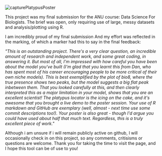 <p align="center">

![capturePlatypusPoster](https://github.com/JackRicho/Platypus-ENM-Finder/assets/141710350/36a197ad-b237-41c0-9e9e-8e14647817f2)

This project was my final submission for the ANU course: Data Science For Biologists. The brief was open, only requiring use of large, messy datasets and analysis/plotting using R.

I am incredibly proud of my final submission And my effort was reflected in the marking, of which a marker had this to say in the final feedback:

_"This is an outstanding project. There's a very clear question, an incredible amount of research and independent work, and some great coding, in answering it. But most of all, I'm impressed with how careful you have been about the model you've built (I'm glad that you learnt this from Dan, who has spent most of his career encouraging people to be more critical of their own niche models). This is best exemplified by the plot of bio8, where the true presence shows two peaks, but the model suggests a big flat peak inbetween them. That you looked carefully at this, and then clearly interpreted this as a major limitation in your model, shows that you are an excellent scientist! The platypus locator is the icing on the cake, and it's awesome that you brought a live demo to the poster session. Your use of R markdown and GitHub are exemplary (well, almost - next time use some commit descriptions too!). Your poster is also great - though I'd argue you could have used about half that much text. Regardless, this is a truly excellent piece of work."_

Although i am unsure if i will remain publicly active on github, I will occasionally check in on this project, so any comments, critisisms or questions are welcome.
Thank you for taking the time to visit the page, and I hope this tool can be of use to you!

